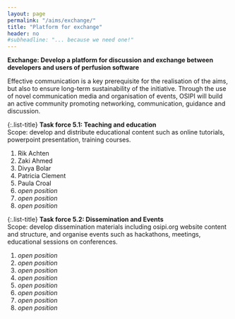 ```yaml
---
layout: page
permalink: "/aims/exchange/"
title: "Platform for exchange"
header: no
#subheadline: "... because we need one!"
---
```


**Exchange: Develop a platform for discussion and exchange between developers and users of perfusion software**

Effective communication is a key prerequisite for the realisation of the aims, but also to ensure long-term sustainability of the initiative. Through the use of novel communication media and organisation of events, OSIPI will build an active community promoting networking, communication, guidance and discussion.

{:.list-title}
**Task force 5.1: Teaching and education**  
Scope: develop and distribute educational content such as online tutorials, powerpoint presentation, training courses. 

1. Rik Achten
2. Zaki Ahmed
3. Divya Bolar
4. Patricia Clement
5. Paula Croal
6. *open position*
7. *open position*
8. *open position*

{:.list-title}
**Task force 5.2: Dissemination and Events**  
Scope: develop dissemination materials including osipi.org website content and structure, and organise events such as hackathons, meetings, educational sessions on conferences.

1. *open position*
2. *open position*
3. *open position*
4. *open position*
5. *open position*
6. *open position*
7. *open position*
8. *open position*
